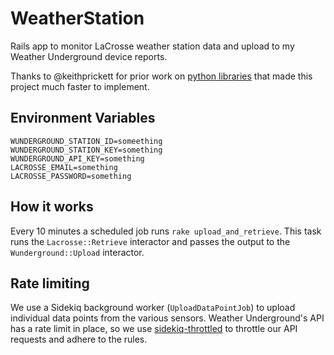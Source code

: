 # WeatherStation

Rails app to monitor LaCrosse weather station data and upload to my Weather Underground device reports.

Thanks to @keithprickett for prior work on [python libraries](https://github.com/keithprickett/lacrosse_to_wunderground) that made this project much faster to implement.

## Environment Variables

```
WUNDERGROUND_STATION_ID=someething
WUNDERGROUND_STATION_KEY=something
WUNDERGROUND_API_KEY=something
LACROSSE_EMAIL=something
LACROSSE_PASSWORD=something
```

## How it works

Every 10 minutes a scheduled job runs `rake upload_and_retrieve`. This task runs the `Lacrosse::Retrieve` interactor and passes the output to the `Wunderground::Upload` interactor.

## Rate limiting

We use a Sidekiq background worker (`UploadDataPointJob`) to upload individual data points from the various sensors. Weather Underground's API has a rate limit in place, so we use [sidekiq-throttled](https://github.com/sensortower/sidekiq-throttled) to throttle our API requests and adhere to the rules.
